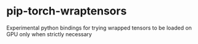 # pip-torch-wraptensors
Experimental python bindings for trying wrapped tensors to be loaded on GPU only when strictly necessary
